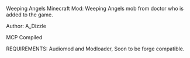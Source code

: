 Weeping Angels Minecraft Mod: Weeping Angels mob from doctor who is added to the game.

Author: A_Dizzle

MCP Compiled 

REQUIREMENTS: Audiomod and Modloader, Soon to be forge compatible.